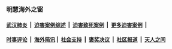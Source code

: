 
### 明慧海外之窗

####  [武汉肺炎](indexes/365.md?t=04070900) &nbsp;|&nbsp;  [迫害案例综述](indexes/328.md?t=04070900) &nbsp;|&nbsp; [迫害致死案例](indexes/277.md?t=04070900)  &nbsp;|&nbsp; [更多迫害案例](indexes/81.md?t=04070900)  &nbsp;|&nbsp; 
####  [时事评论](indexes/19.md?t=04070900) &nbsp;|&nbsp; [海外简讯](indexes/245.md?t=04070900)&nbsp;|&nbsp;  [社会支持](indexes/140.md?t=04070900) &nbsp;|&nbsp; [褒奖决议](indexes/282.md?t=04070900) &nbsp;|&nbsp; [社区报道](indexes/91.md?t=04070900)  &nbsp;|&nbsp; [天人之间](indexes/78.md?t=04070900) 

